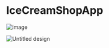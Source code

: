# IceCreamShopApp

![image](https://github.com/HassaanAhmed60211/HassaanAhmed60211/assets/106430586/9c29d49c-7fe4-459e-af9d-6d1540cf0706)

![Untitled design](https://github.com/HassaanAhmed60211/IceCreamShopApp/assets/106430586/0bc2946e-b55e-4508-8ffb-040c85a06ff3)

